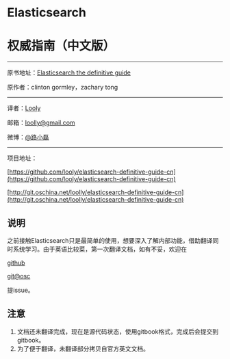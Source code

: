 # Elasticsearch
# 权威指南（中文版）
-------------------------

原书地址：[Elasticsearch the definitive guide](https://github.com/elasticsearch/elasticsearch-definitive-guide)

原作者：clinton gormley，zachary tong

----------------------------------------

译者：[Looly](http://www.xiaoleilu.com)

邮箱：loolly@gmail.com

微博：[@路小磊](http://weibo.com/loolly)

----------------------------------------

项目地址：

[https://github.com/looly/elasticsearch-definitive-guide-cn](https://github.com/looly/elasticsearch-definitive-guide-cn)

[http://git.oschina.net/loolly/elasticsearch-definitive-guide-cn](http://git.oschina.net/loolly/elasticsearch-definitive-guide-cn)

## 说明
之前接触Elasticsearch只是最简单的使用，想要深入了解内部功能，借助翻译同时系统学习。由于英语比较菜，第一次翻译文档，如有不妥，欢迎在

[github](https://github.com/looly/elasticsearch-definitive-guide-cn)

[git@osc](http://git.oschina.net/loolly/elasticsearch-definitive-guide-cn/issues)

提issue。


## 注意

1. 文档还未翻译完成，现在是源代码状态，使用gitbook格式，完成后会提交到gitbook。
2. 为了便于翻译，未翻译部分拷贝自官方英文文档。
